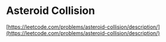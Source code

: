 # Asteroid Collision

[https://leetcode.com/problems/asteroid-collision/description/](https://leetcode.com/problems/asteroid-collision/description/)
